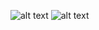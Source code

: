 ![alt text](https://user-images.githubusercontent.com/84662372/132986255-7cb8c186-ded0-498d-8109-1c1875291baa.png)
![alt text](https://user-images.githubusercontent.com/84662372/132986260-ae083ce0-1213-4065-8b52-cc480578d749.png)
